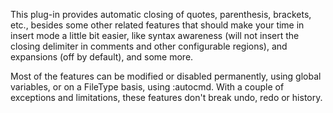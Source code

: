 This plug-in provides automatic closing of quotes, parenthesis, brackets, etc., besides some other related features that
should make your time in insert mode a little bit easier, like syntax awareness (will not insert the closing delimiter
in comments and other configurable regions), <CR> and <Space> expansions (off by default), and some more.

Most of the features can be modified or disabled permanently, using global variables, or on a FileType basis, using
:autocmd. With a couple of exceptions and limitations, these features don't break undo, redo or history.
